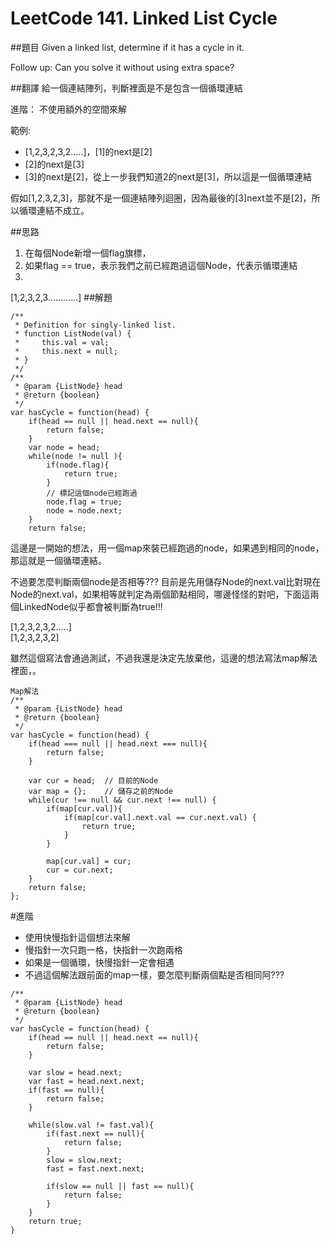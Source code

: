 # LeetCode 141. Linked List Cycle

##題目
Given a linked list, determine if it has a cycle in it.

Follow up:
Can you solve it without using extra space?

##翻譯
給一個連結陣列，判斷裡面是不是包含一個循環連結

進階：
不使用額外的空間來解

範例:  
* [1,2,3,2,3,2.....]，[1]的next是[2]  
* [2]的next是[3]  
* [3]的next是[2]，從上一步我們知道2的next是[3]，所以這是一個循環連結
  
假如[1,2,3,2,3]，那就不是一個連結陣列迴圈，因為最後的[3]next並不是[2]，所以循環連結不成立。

##思路
1. 在每個Node新增一個flag旗標，
2. 如果flag == true，表示我們之前已經跑過這個Node，代表示循環連結  
3. 
[1,2,3,2,3............]
##解題
```
/**
 * Definition for singly-linked list.
 * function ListNode(val) {
 *     this.val = val;
 *     this.next = null;
 * }
 */
/**
 * @param {ListNode} head
 * @return {boolean}
 */
var hasCycle = function(head) {
    if(head == null || head.next == null){
        return false; 
    }
    var node = head;
    while(node != null ){
        if(node.flag){
            return true;
        }    
        // 標記這個node已經跑過
        node.flag = true;   
        node = node.next;
    }
    return false;
```  

這邊是一開始的想法，用一個map來裝已經跑過的node，如果遇到相同的node，那這就是一個循環連結。  
  
不過要怎麼判斷兩個node是否相等??? 目前是先用儲存Node的next.val比對現在Node的next.val，如果相等就判定為兩個節點相同，哪邊怪怪的對吧，下面這兩個LinkedNode似乎都會被判斷為true!!!
    
[1,2,3,2,3,2.....]  
[1,2,3,2,3,2] 


雖然這個寫法會通過測試，不過我還是決定先放棄他，這邊的想法寫法map解法裡面，。

```
Map解法
/**
 * @param {ListNode} head
 * @return {boolean}
 */
var hasCycle = function(head) {
    if(head === null || head.next === null){
        return false; 
    }
    
    var cur = head;  // 目前的Node
    var map = {};    // 儲存之前的Node
    while(cur !== null && cur.next !== null) {
        if(map[cur.val]){
            if(map[cur.val].next.val == cur.next.val) {
                return true;
            }
        }

        map[cur.val] = cur;           
        cur = cur.next;
    }
    return false;
};

```

#進階
* 使用快慢指針這個想法來解
* 慢指針一次只跑一格，快指針一次跑兩格
* 如果是一個循環，快慢指針一定會相遇
* 不過這個解法跟前面的map一樣，要怎麼判斷兩個點是否相同阿???
```
/**
 * @param {ListNode} head
 * @return {boolean}
 */
var hasCycle = function(head) {
    if(head == null || head.next == null){
        return false; 
    }
    
    var slow = head.next;
    var fast = head.next.next;
    if(fast == null){
        return false;
    }
    
    while(slow.val != fast.val){
        if(fast.next == null){
            return false;
        }
        slow = slow.next;
        fast = fast.next.next;
        
        if(slow == null || fast == null){
            return false;
        }
    }
    return true;
}    
```